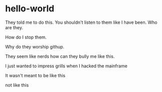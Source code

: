 # hello-world
They told me to do this. You shouldn't listen to them like I have been.
Who are they.

How do I stop them.

Why do they worship githup.

They seem like nerds how can they bully me like this.

I just wanted to impress grills when I hacked the mainframe

It wasn't meant to be like this



not like this
